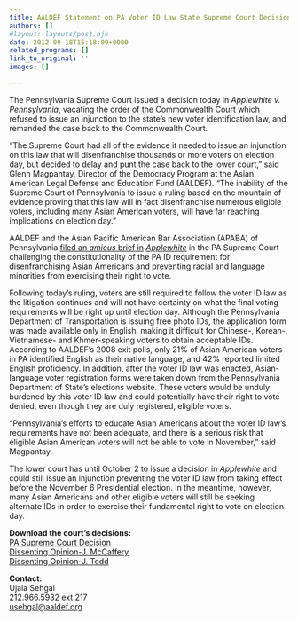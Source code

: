 ```yaml
---
title: AALDEF Statement on PA Voter ID Law State Supreme Court Decision
authors: []
#layout: layouts/post.njk
date: 2012-09-18T15:18:09+0000
related_programs: []
link_to_original: ''
images: []

---
```

The Pennsylvania Supreme Court issued a decision today in _Applewhite v. Pennsylvania_, vacating the order of the Commonwealth Court which refused to issue an injunction to the state’s new voter identification law, and remanded the case back to the Commonwealth Court.

“The Supreme Court had all of the evidence it needed to issue an injunction on this law that will disenfranchise thousands or more voters on election day, but decided to delay and punt the case back to the lower court,” said Glenn Magpantay, Director of the Democracy Program at the Asian American Legal Defense and Education Fund (AALDEF). “The inability of the Supreme Court of Pennsylvania to issue a ruling based on the mountain of evidence proving that this law will in fact disenfranchise numerous eligible voters, including many Asian American voters, will have far reaching implications on election day.”

AALDEF and the Asian Pacific American Bar Association (APABA) of Pennsylvania [filed an _amicus_ brief in](/press-release/asian-american-groups-urge-pa-supreme-court-to-strike-down-discriminatory-voter-id-law/) [_Applewhite_](/press-release/asian-american-groups-urge-pa-supreme-court-to-strike-down-discriminatory-voter-id-law/) in the PA Supreme Court challenging the constitutionality of the PA ID requirement for disenfranchising Asian Americans and preventing racial and language minorities from exercising their right to vote.

Following today’s ruling, voters are still required to follow the voter ID law as the litigation continues and will not have certainty on what the final voting requirements will be right up until election day. Although the Pennsylvania Department of Transportation is issuing free photo IDs, the application form was made available only in English, making it difficult for Chinese-, Korean-, Vietnamese- and Khmer-speaking voters to obtain acceptable IDs. According to AALDEF’s 2008 exit polls, only 21% of Asian American voters in PA identified English as their native language, and 42% reported limited English proficiency. In addition, after the voter ID law was enacted, Asian-language voter registration forms were taken down from the Pennsylvania Department of State’s elections website. These voters would be unduly burdened by this voter ID law and could potentially have their right to vote denied, even though they are duly registered, eligible voters.

“Pennsylvania’s efforts to educate Asian Americans about the voter ID law’s requirements have not been adequate, and there is a serious risk that eligible Asian American voters will not be able to vote in November,” said Magpantay.

The lower court has until October 2 to issue a decision in _Applewhite_ and could still issue an injunction preventing the voter ID law from taking effect before the November 6 Presidential election. In the meantime, however, many Asian Americans and other eligible voters will still be seeking alternate IDs in order to exercise their fundamental right to vote on election day.

**Download the court’s decisions:**  
[PA Supreme Court Decision](/uploads/pdf/PA%20Supreme%20Court%20Applewhite%20Decision.pdf)  
[Dissenting Opinion-J. McCaffery](/uploads/pdf/PA%20Supreme%20Court%20Applewhite%20Dissent%20%281%29.pdf)  
[Dissenting Opinion-J. Todd](/uploads/pdf/PA%20Supreme%20Court%20Applewhite%20Dissent%20%282%29.pdf)

**Contact:**  
Ujala Sehgal  
212\.966.5932 ext.217  
[usehgal@aaldef.org](mailto:usehgal@aaldef.org)